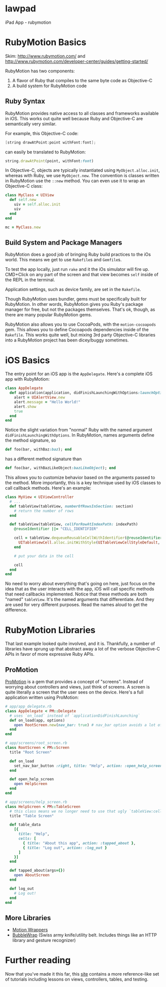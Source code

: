 lawpad
======

iPad App - rubymotion

# RubyMotion Basics

Skim: http://www.rubymotion.com/ and http://www.rubymotion.com/developer-center/guides/getting-started/

RubyMotion has two components:

1. A flavor of Ruby that compiles to the same byte code as Objective-C
2. A build system for RubyMotion code

## Ruby Syntax

RubyMotion provides native access to all classes and frameworks available in iOS. This works out quite well because Ruby and Objective-C are semantically very similar.

For example, this Objective-C code:

```objective-c
[string drawAtPoint:point withFont:font];
```

can easily be translated to RubyMotion:


```ruby
string.drawAtPoint(point, withFont:font)
```

In Objective-C, objects are typically instantiated using `MyObject.alloc.init`, whereas with Ruby, we use `MyObject.new`. The convention is classes written in RubyMotion use the `::new` method. You can even use it to wrap an Objective-C class:

```ruby
class MyClass < UIView
  def self.new
    uiv = self.alloc.init
    uiv
  end
end

mc = MyClass.new
```

## Build System and Package Managers

RubyMotion does a good job of bringing Ruby build practices to the iOs world. This means we get to use `Rakefile`s and `Gemfile`s.

To test the app locally, just run `rake` and it the iOs simulator will fire up. CMD+Click on any part of the screen and that view becomes `self` inside of the REPL in the terminal.

Application settings, such as device family, are set in the `Rakefile`.

Though RubyMotion uses bundler, gems must be specifically built for RubyMotion. In other words, RubyMotion gives you Ruby's package manager for free, but not the packages themselves. That's ok, though, as there are many popular RubyMotion gems.

RubyMotion also allows you to use CocoaPods, with the `motion-cocoapods` gem. This allows you to define Cocoapods dependencies inside of the `Rakefile`. This works quite well, but mixing 3rd party Objective-C libraries into a RubyMotion project has been dicey/buggy sometimes. 

# iOS Basics

The entry point for an iOS app is the `AppDelegate`. Here's a complete iOS app with RubyMotion:

```ruby
class AppDelegate
  def application(application, didFinishLaunchingWithOptions:launchOptions)
    alert = UIAlertView.new
    alert.message = "Hello World!"
    alert.show
    true
  end
end
```

Notice the slight variation from "normal" Ruby with the named argument `didFinishLaunchingWithOptions`. In RubyMotion, names arguments define the method signature, so

```ruby
def foo(bar, withBaz:baz); end
```

has a different method signature than

```ruby
def foo(bar, withBazLikeObject:bazLikeObject); end
```

This allows you to customize behavior based on the arguments passed to the method. More importantly, this is a key technique used by iOS classes to call callback methods. Here's an example:

```ruby
class MyView < UIViewController
  # ...
  def tableView(tableView, numberOfRowsInSection: section)
    # return the number of rows
  end

  def tableView(tableView, cellForRowAtIndexPath: indexPath)
    @reuseIdentifier ||= "CELL_IDENTIFIER"

    cell = tableView.dequeueReusableCellWithIdentifier(@reuseIdentifier) || begin
      UITableViewCell.alloc.initWithStyle(UITableViewCellStyleDefault, reuseIdentifier:@reuseIdentifier)
    end

    # put your data in the cell

    cell
  end
end
```

No need to worry about everything that's going on here, just focus on the idea that as the user interacts with the app, iOS will call specific methods that need callbacks implemented. Notice that these methods are both "named" `tableView`. It's the named arguments that differentiate. And they are used for very different purposes. Read the names aloud to get the difference.

# RubyMotion Libraries

That last example looked quite involved, and it is. Thankfully, a number of libraries have sprung up that abstract away a lot of the verbose Objective-C APIs in favor of more expressive Ruby APIs.

## ProMotion 

[ProMotion](https://github.com/clearsightstudio/ProMotion) is a gem that provides a concept of "screens". Instead of worrying about controllers and views, just think of screens. A screen is quite literally a screen that the user sees on the device. Here's a full application written using ProMotion:

```ruby
# app/app_delegate.rb
class AppDelegate < PM::Delegate
  # uses `on_load` instead of `applicationDidFinishLaunching`
  def on_load(app, options)
    open RootScreen.new(nav_bar: true) # nav_bar option avoids a lot of boilerplate
  end
end

# app/screens/root_screen.rb
class RootScreen < PM::Screen
  title "Root Screen"

  def on_load
    set_nav_bar_button :right, title: "Help", action: :open_help_screen
  end

  def open_help_screen
    open HelpScreen
  end
end

# app/screens/help_screen.rb
class HelpScreen < PM::TableScreen
  # this class means we no longer need to use that ugly `tableView:cellForRowAtIndexPath` method in the example above.
  title "Table Screen"

  def table_data
    [{
      title: "Help",
      cells: [
        { title: "About this app", action: :tapped_about },
        { title: "Log out", action: :log_out }
      ]
    }]
  end

  def tapped_about(args={})
    open AboutScreen
  end

  def log_out
    # Log out!
  end
end
```

## More Libraries

- [Motion Wrappers](http://rubymotion-wrappers.com/)
- [BubbleWrap](https://github.com/rubymotion/BubbleWrap) (Swiss army knife/utility belt. Includes things like an HTTP library and gesture recognizer)

# Further reading

Now that you've made it this far, this [site](http://rubymotion-tutorial.com/) contains a more reference-like set of tutorials including lessons on views, controllers, tables, and testing.

